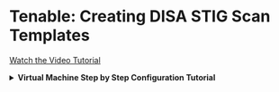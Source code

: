 <h1> Tenable: Creating DISA STIG Scan Templates </h1>


[Watch the Video Tutorial](https://youtu.be/1aqAc3f8iKQ)


<details>
<summary><strong> Virtual Machine Step by Step Configuration Tutorial </strong></summary>

  <br>
  
<strong > Step 1:   Azure Portal → Virtual machines (Either Search for Virtual Machines or Click the button) </Strong>

This is where all existing VMs live and where you’ll create new ones.

<img src="https://i.imgur.com/BwckhEn.png">

  <br>
  
<strong> Step 2:   Click Create → Virtual machine.</Strong>
For this lab you only want a single Windows box (not a scale set or preset image).

  <br>
  
<img src="https://i.imgur.com/I5W5r2u.png">


<img src="https://i.imgur.com/KkvEQj3.png">

  <br>

<strong > Step 3: Basics Tab:</strong> 

<ul> <strong> Subscription: </strong> choose the one your accounts billed under, your organization's config will vary </ul>

<ul> <strong> Resource group:</strong> pick an existing resource Group (or if you do bot have one click Create new, note we will not be covering the creation of Resource Groups in this tutorial) </ul>

Resource Groups keep everything that belongs to this VM together, so you can manage/clean them up as a unit.

  <br>

<img src="https://i.imgur.com/Xl8SZtP.png">

  <br>

<strong > Step 3.1: VM Name & Region:</strong> 


<ul> <strong> Name: </strong> cName it so you instantly know its purpose. It can be confusing once you have several VMs going if you do not have a good naming convention </ul>

<ul> <strong> Region: </strong> cusually pick the closest region to you (lower latency) and where your quotas allow creating this image/size every organization is different so your selection may vary </ul>

<ul> <strong> Availability options / Zones & Security type  </strong> Leave these Default we will not be altering them at this time, Availability Zones primarily pertain to Datacenters and Security Type allows for options like Secure Boot which we will not be relevant in this tutorial  </ul>

  <br>

<img src="https://i.imgur.com/0yseEHP.png">

  <br>


<strong > Step 3.2: VM Name & Region:</strong> 


<ul> <strong> Image: </strong> Windows 10 Pro, 22H2, x64 Gen2 </ul>

Windows 10 desktop-like target to RDP into (often used for defender / vuln scan labs). For servers, pick Windows Server images instead.

<ul> <strong> Size : </strong> Standard_DS1_v2 (1 vCPU, 3.5 GiB RAM) </ul>

This will likely vary based on your Permissions/Role within your organization some will allow for you to use more VCPUs others will not, for this we will continue with the cheapest option

<ul> <strong> Administrator account  </strong> Set a username + strong password.  </ul

 Please make a note that this should be a secured account, This lab will be connected to the public internet meaning it is very possible for your VM to be hacked and cause damage to other people if you are not careful, always exercise caution and remember to tear down this Vm when finished.

<ul> <strong> Inbound ports: </strong> Allow selected ports → RDP (3389) </ul>

This opens RDP to the whole internet. Great for a quick lab, unsafe for real world environments

<ul> <strong> Licensing checkbox : </strong> Check the “I confirm I have an eligible Windows 10/11 license with multi-tenant hosting rights.” box </ul>

Microsoft requires you to attest you’re properly licensed to run Win 10/11 as a VM in Azure. If you don’t have that right, use Windows Server or a pre-licensed Win10/11.

  <br>

<img src="https://i.imgur.com/6QwqAVp.png">

<img src="https://i.imgur.com/TqHDSCb.png">

  <br>

<strong > Step 4: Disks tab :</strong> 

  <br>

<ul> <strong> OS disk type: Standard HDD (LRS) </strong> Cheapest. Fine for a low IO lab box in real world environments this would likely be different, we are choosing this for the cheapest option</ul>

<ul> <strong> Delete with VM: Checked: </strong> When you delete the VM, Azure also deletes the disk so you don’t keep paying. </ul>

<ul> <strong> Next Click Networking  </strong> </ul>

  <br>
  
<img src="https://i.imgur.com/SrUg97U.png">

  <br>


  <br>
<strong > Step 5: Networking tab  :</strong> 

  <br>
<ul> <strong> Virtual Network </strong> Select the Virtual Network, this lab assumes you have one available to you, if you don't you will need to provision one. This will allow us to place the VM into a Virtual Network/ul>

Then ensure your Subnet and Public IP are created. This will allow us to communicate with traffic not in our network. 

<ul> <strong> NIC network security group: Basic </strong> Azure will build a simple NSG for you that allows 3389 since you picked it on Basics. </ul>

<ul> <strong> Delete public IP and NIC when VM is deleted  </strong> Good practice reduces time on having to do this manually later </ul>


<ul> <strong> Click Next into the Monitoring Tab </strong>  </ul>
  <br>
  
<img src="https://i.imgur.com/XSXF6zr.png">

  <br>
<strong > Step 6: Monitoring tab  :</strong> 
  <br>

<ul> <strong> Boot diagnostics: Disable  </strong> Just not relevant for the content of this lab /ul>

<ul> <strong> Leave the rest (guest diagnostics, health) unchecked.</strong> </ul>

<ul> <strong> Click Review + create, pass validation, then Create. </strong>  </ul>


  <br>
<img src="https://i.imgur.com/bnytFcd.png">

  <br>
<strong > Step 7:Deployment:</strong> 
  <br>

<ul> <strong> Deployment complete → Go to resource  </strong> Once the VM is live go to the Overview blade after clicking the Go to resource button  /ul>

<ul> <strong> Make Note of the Private and Public IP addresses</strong>  We will be using the Public IP to Remote into the VM with RDP or Azures Bastion Platform.</ul>

<ul> <strong> StartUp RDP and enter in the Public IP information and accept the self signed certificate </strong>  </ul>

  <br>
<img src="https://i.imgur.com/BYTeC6K.png">
<img src="https://i.imgur.com/eh1mNVn.png">
<img src="https://i.imgur.com/IaGbbQP.png">
<img src="https://i.imgur.com/D0MB2iy.png">
<img src="https://i.imgur.com/c8L8O9x.png">
  <br>
<strong > Step 8: Firewall configuration> 
  <br>

<ul> <strong> Go to the start menu and type Wf.msc you may also use Win-R  </strong> This will open our Firewall. Our intention here is to make it less secure so when we run scans on it we can differeniate between results when a Scan is Authenticated vs Unauthenticated  /ul>

<ul> <strong> Turn off all firewall prodiles, you can do this quickly by pressing the O button on the page </strong> This disables the host fireall this should never really be done in a real world environment but in a controlled one it is fine as long as caution is exercised.</ul>
  <br>
<img src="https://i.imgur.com/tJoEZkf.png">

<img src="https://i.imgur.com/OVdxRc3.png">

<img src="https://i.imgur.com/5nJYDBN.png">
<img src="https://i.imgur.com/yupyhuC.png">
<img src="https://i.imgur.com/W7p6xNE.png">
  <br>
<strong > Step 9: Powershell:</strong> 
  <br>

<ul> <strong> after disabling the windows Firewall and before running the scan, you may have to run the below PowerShell command AS AN ADMIN on your VM in order to enable remote administrative access by modifying the LocalAccountTokenFilterPolicy registry key </strong>  </ul>

Command: Set-ItemProperty -Path "HKLM:\SOFTWARE\Microsoft\Windows\CurrentVersion\Policies\System" -Name "LocalAccountTokenFilterPolicy" -Value 1 -Type DWord -Force

If you would like to confirm that this worked properly you may open Regedit and search for the Registry Key LocalAccountTokenFilterPolicy and ensure its value is set to 1. This will allow the VM to connect with admin privledges without requiring elevation.
  <br>
<img src="https://assets.skool.com/f/8e930ddf998e48458af902cbf1a4661c/be9da5ed70f546a6820c5aefac4e666bc1a95f1d02d94137b97aaa8f8096eb7d">



  <br>
<strong > Step 10: NSG Rules :</strong> 

  <br>
<ul> <strong> Naviagate back to the Azure Portal in the VM Overview and go to the Network Settings tab on the left and scroll until you see the NSG Rule List  </strong>  </ul>

<ul> <strong> At the top right Click the Create Port Rule and Select Inbound Port Rule</strong>  from here we will make a rule allowing all inbound traffic.</ul>

<ul> <strong> Change the Destination from 8080 to * and then Name the Rule and give it a Priority lower than the other rules </strong> Lower priority will ensure it executes first in the rule set  </ul>



  <br>

<img src="https://i.imgur.com/AhsYCG5.png">

<img src="https://i.imgur.com/vfCTfw9.png">
<img src="https://i.imgur.com/NljFVm3.png">
<img src="https://i.imgur.com/Eea5A5K.png">

</details>
